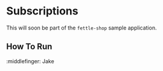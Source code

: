 # Subscriptions 

This will soon be part of the `fettle-shop` sample application.

## How To Run

:middlefinger: Jake